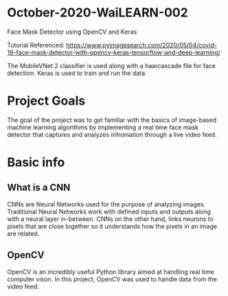 # October-2020-WaiLEARN-002

Face Mask Detector using OpenCV and Keras

Tutorial Referenced: https://www.pyimagesearch.com/2020/05/04/covid-19-face-mask-detector-with-opencv-keras-tensorflow-and-deep-learning/

The MobileVNet 2 classifier is used along with a haarcascade file for face detection. 
Keras is used to train and run the data.

# Project Goals

The goal of the project was to get familiar with the basics of image-based machine learning algorithms by implementing a real time face mask detector that captures and analyzes infromation through a live video feed.

# Basic info
## What is a CNN
CNNs are Neural Networks used for the purpose of analyzing images. Traditional Neural Networks work with defined inputs and outputs along with a neural layer in-between. CNNs on the other hand, links neurons to pixels that are close together so it understands how the pixels in an image are related.

## OpenCV
OpenCV is an incredibly useful Python library aimed at handling real time computer vison. In this project, OpenCV was used to handle data from the video feed.
